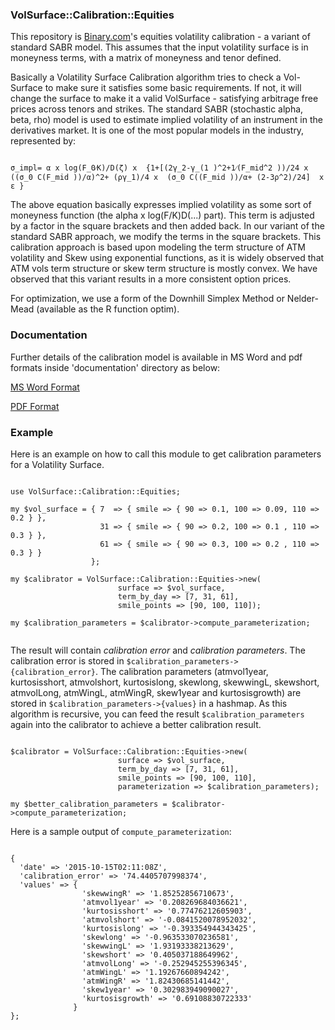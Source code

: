### VolSurface::Calibration::Equities

This repository is [Binary.com](https://www.Binary.com)'s equities volatility calibration - a variant of standard SABR model. This assumes that the input volatility surface is in moneyness terms, with a matrix of moneyness and tenor defined. 

Basically a Volatility Surface Calibration algorithm tries to check a Vol-Surface to make sure it satisfies some basic requirements. If not, it will change the surface to make it a valid VolSurface - satisfying arbitrage free prices across tenors and strikes. The standard SABR (stochastic alpha, beta, rho) model is used to estimate implied volatility of an instrument in the derivatives market. It is one of the most popular models in the industry, represented by:

```

σ_impl= α x log⁡(F_0⁄K)/D(ζ) x  {1+[(2γ_2-γ_(1 )^2+1⁄(F_mid^2 ))/24 x   ((σ_0 C(F_mid ))/α)^2+ (ργ_1)/4 x  (σ_0 C((F_mid ))/α+ (2-3ρ^2)/24]  x ε }

```
The above equation basically expresses implied volatility as some sort of moneyness function (the alpha x log(F/K)D(...) part). This term is adjusted by a factor in the square brackets and then added back. In our variant of the standard SABR approach, we modify the terms in the square brackets. This calibration approach is based upon modeling the term structure of ATM volatility and Skew using exponential functions, as it is widely observed that ATM vols term structure or skew term structure is mostly convex. We have observed that this variant results in a more consistent option prices.

For optimization, we use a form of the Downhill Simplex Method or Nelder-Mead (available as the R function optim). 

### Documentation

Further details of the calibration model is available in MS Word and pdf formats inside 'documentation' directory as below:

[MS Word Format](documentation/Binary's_equities_volatility_calibration.docx)

[PDF Format](documentation/Binary's_equities_volatility_calibration.pdf)

### Example

Here is an example on how to call this module to get calibration parameters for a Volatility Surface.

```

use VolSurface::Calibration::Equities;

my $vol_surface = { 7  => { smile => { 90 => 0.1, 100 => 0.09, 110 => 0.2 } },
                    31 => { smile => { 90 => 0.2, 100 => 0.1 , 110 => 0.3 } },
                    61 => { smile => { 90 => 0.3, 100 => 0.2 , 110 => 0.3 } }
                  };

my $calibrator = VolSurface::Calibration::Equities->new(
                        surface => $vol_surface, 
                        term_by_day => [7, 31, 61], 
                        smile_points => [90, 100, 110]);

my $calibration_parameters = $calibrator->compute_parameterization;


```

The result will contain *calibration error* and *calibration parameters*. The calibration error is stored in `$calibration_parameters->{calibration_error}`. 
The calibration parameters (atmvol1year, kurtosisshort, atmvolshort, kurtosislong, skewlong, skewwingL, skewshort, atmvolLong, atmWingL, atmWingR, skew1year and kurtosisgrowth)
are stored in `$calibration_parameters->{values}` in a hashmap.
As this algorithm is recursive, you can feed the result `$calibration_parameters` again into the calibrator to achieve a better calibration result.

```

$calibrator = VolSurface::Calibration::Equities->new(
                        surface => $vol_surface, 
                        term_by_day => [7, 31, 61], 
                        smile_points => [90, 100, 110],
                        parameterization => $calibration_parameters);

my $better_calibration_parameters = $calibrator->compute_parameterization;

```

Here is a sample output of `compute_parameterization`:

```

{
  'date' => '2015-10-15T02:11:08Z',
  'calibration_error' => '74.4405707998374',
  'values' => {
                'skewwingR' => '1.85252856710673',
                'atmvol1year' => '0.208269684036621',
                'kurtosisshort' => '0.77476212605903',
                'atmvolshort' => '-0.0841520078952032',
                'kurtosislong' => '-0.393354944343425',
                'skewlong' => '-0.963533070236581',
                'skewwingL' => '1.93193338213629',
                'skewshort' => '0.405037188649962',
                'atmvolLong' => '-0.252945255396345',
                'atmWingL' => '1.19267660894242',
                'atmWingR' => '1.82430685141442',
                'skew1year' => '0.302983949090027',
                'kurtosisgrowth' => '0.69108830722333'
              }
};

```
